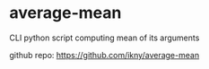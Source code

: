 # average-mean
CLI python script computing mean of its arguments

github repo: https://github.com/ikny/average-mean
